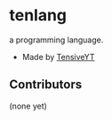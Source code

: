 # tenlang
a programming language.

- Made by [TensiveYT](https://youtube.com/@Hyperflamee8)

## Contributors
(none yet)